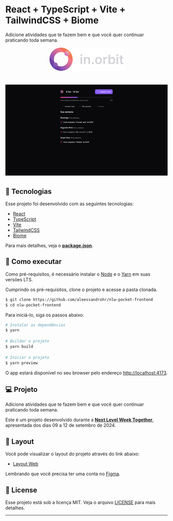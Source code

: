 # React + TypeScript + Vite + TailwindCSS + Biome

Adicione atividades que te fazem bem e que você quer continuar
praticando toda semana.

<p align="center">
  <img alt="in.orbit" src="./src/assets/logo.svg" >
</p>

<h1 align="center">
	<img alt="in.orbit" src="./src/assets/cover.png" />
</h1>

## 🧪 Tecnologias

Esse projeto foi desenvolvido com as seguintes tecnologias:

- [React](https://reactjs.org)
- [TypeScript](https://www.typescriptlang.org/)
- [Vite](https://vitejs.dev/)
- [TailwindCSS](https://tailwindcss.com/)
- [Biome](https://biomejs.dev/)

Para mais detalhes, veja o **[package.json](./package.json)**.

## 🚀 Como executar

Como pré-requisitos, é necessário instalar o [Node](https://nodejs.org/en/) e o [Yarn](https://classic.yarnpkg.com/en/docs/install/) em suas versões LTS.

Cumprindo os pré-requisitos, clone o projeto e acesse a pasta clonada.

```bash
$ git clone https://github.com/aleessandrohr/nlw-pocket-frontend
$ cd nlw-pocket-frontend
```

Para iniciá-lo, siga os passos abaixo:

```bash
# Instalar as dependências
$ yarn

# Buildar o projeto
$ yarn build

# Iniciar o projeto
$ yarn preview
```

O app estará disponível no seu browser pelo endereço [http://localhost:4173](http://localhost:4173).

## 💻 Projeto

Adicione atividades que te fazem bem e que você quer continuar
praticando toda semana.

Este é um projeto desenvolvido durante a **[Next Level Week Together](https://nextlevelweek.com/)**, apresentada dos dias 09 a 12 de setembro de 2024.

## 🔖 Layout

Você pode visualizar o layout do projeto através do link abaixo:

- [Layout Web](https://www.figma.com/community/file/1415093862269754302/nlw-pocket-js-in-orbit)

Lembrando que você precisa ter uma conta no [Figma](https://figma.com/).

## 📝 License

Esse projeto está sob a licença MIT. Veja o arquivo [LICENSE](./LICENSE) para mais detalhes.

---

